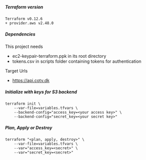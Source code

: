 ##### Terraform version
    Terraform v0.12.6
    + provider.aws v2.48.0

##### Dependencies
This project needs 
- ec2-keypair-terraform.ppk in its root directory
- tokens.csv in scripts folder containing tokens for authentication

Target Urls
- https://api.cotv.dk

##### Initialize with keys for S3 backend
    terraform init \
        --var-file=variables.tfvars \
        --backend-config="access_key=<your access key>" \
        --backend-config="secret_key=<your secret key>"

##### Plan, Apply or Destroy
    terraform "<plan, apply, destroy>" \
        --var-file=variables.tfvars \
        --var="access_key=<secret>" \
        --var="secret_key=<secret>"